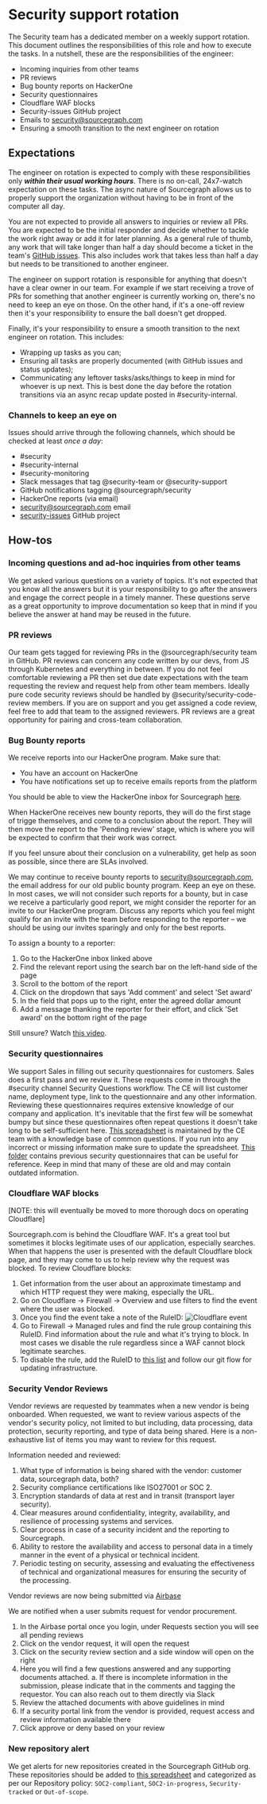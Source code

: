 # Security support rotation

The Security team has a dedicated member on a weekly support rotation. This document outlines the responsibilities of this role and how to execute the tasks. In a nutshell, these are the responsibilities of the engineer:

- Incoming inquiries from other teams
- PR reviews
- Bug bounty reports on HackerOne
- Security questionnaires
- Cloudflare WAF blocks
- Security-issues GitHub project
- Emails to security@sourcegraph.com
- Ensuring a smooth transition to the next engineer on rotation

## Expectations

The engineer on rotation is expected to comply with these responsibilities only **_within their usual working hours_**. There is no on-call, 24x7-watch expectation on these tasks. The async nature of Sourcegraph allows us to properly support the organization without having to be in front of the computer all day.

You are not expected to provide all answers to inquiries or review all PRs. You are expected to be the initial responder and decide whether to tackle the work right away or add it for later planning. As a general rule of thumb, any work that will take longer than half a day should become a ticket in the team's [GitHub issues](https://github.com/sourcegraph/security/issues). This also includes work that takes less than half a day but needs to be transitioned to another engineer.

The engineer on support rotation is responsible for anything that doesn't have a clear owner in our team. For example if we start receiving a trove of PRs for something that another engineer is currently working on, there's no need to keep an eye on those. On the other hand, if it's a one-off review then it's your responsibility to ensure the ball doesn't get dropped.

Finally, it's your responsibility to ensure a smooth transition to the next engineer on rotation. This includes:

- Wrapping up tasks as you can;
- Ensuring all tasks are properly documented (with GitHub issues and status updates);
- Communicating any leftover tasks/asks/things to keep in mind for whoever is up next. This is best done the day before the rotation transitions via an async recap update posted in #security-internal.

### Channels to keep an eye on

Issues should arrive through the following channels, which should be checked at least _once a day_:

- #security
- #security-internal
- #security-monitoring
- Slack messages that tag @security-team or @security-support
- GitHub notifications tagging @sourcegraph/security
- HackerOne reports (via email)
- security@sourcegraph.com email
- [security-issues](https://github.com/sourcegraph/security-issues) GitHub project

## How-tos

### Incoming questions and ad-hoc inquiries from other teams

We get asked various questions on a variety of topics. It's not expected that you know all the answers but it is your responsibility to go after the answers and engage the correct people in a timely manner.
These questions serve as a great opportunity to improve documentation so keep that in mind if you believe the answer at hand may be reused in the future.

### PR reviews

Our team gets tagged for reviewing PRs in the @sourcegraph/security team in GitHub. PR reviews can concern any code written by our devs, from JS through Kubernetes and everything in between. If you do not feel comfortable reviewing a PR then set due date expectations with the team requesting the review and request help from other team members. Ideally pure code security reviews should be handled by @security/security-code-review members. If you are on support and you get assigned a code review, feel free to add that team to the assigned reviewers. PR reviews are a great opportunity for pairing and cross-team collaboration.

### Bug Bounty reports

We receive reports into our HackerOne program. Make sure that:

- You have an account on HackerOne
- You have notifications set up to receive emails reports from the platform

You should be able to view the HackerOne inbox for Sourcegraph [here](https://hackerone.com/bugs).

When HackerOne receives new bounty reports, they will do the first stage of trigge
themselves, and come to a conclusion about the report. They will then move the
report to the 'Pending review' stage, which is where you will be expected to
confirm that their work was correct.

If you feel unsure about their conclusion on a vulnerability, get help as soon
as possible, since there are SLAs involved.

We may continue to receive bounty reports to security@sourcegraph.com, the email
address for our old public bounty program. Keep an eye on these. In most cases,
we will not consider such reports for a bounty, but in case we receive a particularly
good report, we might consider the reporter for an invite to our HackerOne program.
Discuss any reports which you feel might qualify for an invite with the team before
responding to the reporter – we should be using our invites sparingly and only
for the best reports.

To assign a bounty to a reporter:

1. Go to the HackerOne inbox linked above
2. Find the relevant report using the search bar on the left-hand side of the page
3. Scroll to the bottom of the report
4. Click on the dropdown that says 'Add comment' and select 'Set award'
5. In the field that pops up to the right, enter the agreed dollar amount
6. Add a message thanking the reporter for their effort, and click 'Set award'
   on the bottom right of the page

Still unsure? Watch [this video](https://www.loom.com/share/52371e6d43b9421da1faf7ca712b47e2).

### Security questionnaires

We support Sales in filling out security questionnaires for customers. Sales does a first pass and we review it. These requests come in through the #security channel Security Questions workflow. The CE will list customer name, deployment type, link to the questionnaire and any other information.
Reviewing these questionnaires requires extensive knowledge of our company and application. It's inevitable that the first few will be somewhat bumpy but since these questionnaires often repeat questions it doesn't take long to be self-sufficient here.
[This spreadsheet](https://docs.google.com/spreadsheets/d/1xtjGzKExX9bEYBrsSyOcHFa-rm0SmB53hWnDKueVJjI/edit#gid=1823332226) is maintained by the CE team with a knowledge base of common questions. If you run into any incorrect or missing information make sure to update the spreadsheet. [This folder](https://drive.google.com/drive/folders/11X8xoX9lK7aHY-UqZQIwQl_aQ8NQFu1D) contains previous security questionnaires that can be useful for reference. Keep in mind that many of these are old and may contain outdated information.

### Cloudflare WAF blocks

[NOTE: this will eventually be moved to more thorough docs on operating Cloudflare]

Sourcegraph.com is behind the Cloudflare WAF. It's a great tool but sometimes it blocks legitimate uses of our application, especially searches. When that happens the user is presented with the default Cloudflare block page, and they may come to us to help review why the request was blocked. To review Cloudflare blocks:

1. Get information from the user about an approximate timestamp and which HTTP request they were making, especially the URL.
2. Go on Cloudflare -> Firewall -> Overview and use filters to find the event where the user was blocked.
3. Once you find the event take a note of the RuleID:
   ![Cloudflare event](https://storage.googleapis.com/sourcegraph-assets/cloudflare-waf-block-1.png)
4. Go to Firewall -> Managed rules and find the rule group containing this RuleID. Find information about the rule and what it's trying to block. In most cases we disable the rule regardless since a WAF cannot block legitimate searches.
5. To disable the rule, add the RuleID to [this list](https://github.com/sourcegraph/infrastructure/blob/main/dns/variables.tf#L1) and follow our git flow for updating infrastructure.

### Security Vendor Reviews

Vendor reviews are requested by teammates when a new vendor is being onboarded. When requested, we want to review various aspects of the vendor's security policy, not limited to but including, data processing, data protection, security reporting, and type of data being shared. Here is a non-exhaustive list of items you may want to review for this request.

Information needed and reviewed:

1. What type of information is being shared with the vendor: customer data, sourcegraph data, both?
2. Security compliance certifications like ISO27001 or SOC 2.
3. Encryption standards of data at rest and in transit (transport layer security).
4. Clear measures around confidentiality, integrity, availability, and resilience of processing systems and services.
5. Clear process in case of a security incident and the reporting to Sourcegraph.
6. Ability to restore the availability and access to personal data in a timely manner in the event of a physical or technical incident.
7. Periodic testing on security, assessing and evaluating the effectiveness of technical and organizational measures for ensuring the security of the processing.

Vendor reviews are now being submitted via [Airbase](../finance/process/ap.md#airbase-guided-procurement-contract-executionvendor-request)

We are notified when a user submits request for vendor procurement.

1. In the Airbase portal once you login, under Requests section you will see all pending reviews
2. Click on the vendor request, it will open the request
3. Click on the security review section and a side window will open on the right
4. Here you will find a few questions answered and any supporting documents attached.
   a. If there is incomplete information in the submission, please indicate that in the comments and tagging the requestor. You can also reach out to them directly via Slack
5. Review the attached documents with above guidelines in mind
6. If a security portal link from the vendor is provided, request access and review information available there
7. Click approve or deny based on your review

### New repository alert

We get alerts for new repositories created in the Sourcegraph GitHub org. These repositories should be added to [this spreadsheet](https://docs.google.com/spreadsheets/d/1IPQv9lPe1J3fwx_ZwOV-Tu4PqyP_c4bXKd3p_uw291s/edit#gid=0) and categorized as per our Repository policy: `SOC2-compliant`, `SOC2-in-progress`, `Security-tracked` or `Out-of-scope`.
